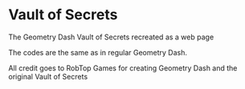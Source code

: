 # Vault of Secrets
The Geometry Dash Vault of Secrets recreated as a web page

The codes are the same as in regular Geometry Dash.

All credit goes to RobTop Games for creating Geometry Dash and the original Vault of Secrets
